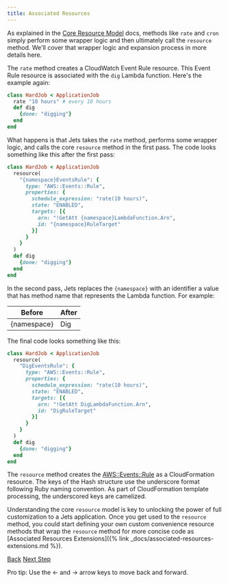 ```yaml
---
title: Associated Resources
---
```


As explained in the [Core Resource Model](http://rubyonjets.com/docs/core-resource/) docs, methods like `rate` and `cron` simply perform some wrapper logic and then ultimately call the `resource` method. We'll cover that wrapper logic and expansion process in more details here.

The `rate` method creates a CloudWatch Event Rule resource. This Event Rule resource is associated with the `dig` Lambda function. Here's the example again:

```ruby
class HardJob < ApplicationJob
  rate "10 hours" # every 10 hours
  def dig
    {done: "digging"}
  end
end
```

What happens is that Jets takes the `rate` method, performs some wrapper logic, and calls the core `resource` method in the first pass.  The code looks something like this after the first pass:

```ruby
class HardJob < ApplicationJob
  resource(
    "{namespace}EventsRule": {
      type: "AWS::Events::Rule",
      properties: {
        schedule_expression: "rate(10 hours)",
        state: "ENABLED",
        targets: [{
          arn: "!GetAtt {namespace}LambdaFunction.Arn",
          id: "{namespace}RuleTarget"
        }]
      }
    }
  )
  def dig
    {done: "digging"}
  end
end
```

In the second pass, Jets replaces the `{namespace}` with an identifier a value that has method name that represents the Lambda function. For example:

Before | After
--- | ---
{namespace} | Dig

The final code looks something like this:

```ruby
class HardJob < ApplicationJob
  resource(
    "DigEventsRule": {
      type: "AWS::Events::Rule",
      properties: {
        schedule_expression: "rate(10 hours)",
        state: "ENABLED",
        targets: [{
          arn: "!GetAtt DigLambdaFunction.Arn",
          id: "DigRuleTarget"
        }]
      }
    }
  )
  def dig
    {done: "digging"}
  end
end
```

The `resource` method creates the [AWS::Events::Rule](https://docs.aws.amazon.com/AWSCloudFormation/latest/UserGuide/aws-resource-events-rule.html) as a CloudFormation resource. The keys of the Hash structure use the underscore format following Ruby naming convention. As part of CloudFormation template processing, the underscored keys are camelized.

Understanding the core `resource` model is key to unlocking the power of full customization to a Jets application. Once you get used to the `resource` method, you could start defining your own custom convenience resource methods that wrap the `resource` method for more concise code as [Associated Resources Extensions]({% link _docs/associated-resources-extensions.md %}).

<a id="prev" class="btn btn-basic" href="{% link _docs/core-resource.md %}">Back</a>
<a id="next" class="btn btn-primary" href="{% link _docs/associated-resources-extensions.md %}">Next Step</a>
<p class="keyboard-tip">Pro tip: Use the <- and -> arrow keys to move back and forward.</p>
